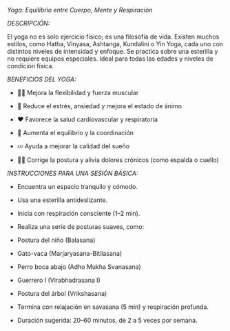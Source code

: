 *Yoga: Equilibrio entre Cuerpo, Mente y Respiración*

*DESCRIPCIÓN:*

El yoga no es solo ejercicio físico; es una filosofía de vida. Existen muchos estilos, como Hatha, Vinyasa, Ashtanga, Kundalini o Yin Yoga, cada uno con distintos niveles de intensidad y enfoque. Se practica sobre una esterilla y no requiere equipos especiales. Ideal para todas las edades y niveles de condición física.

*BENEFICIOS DEL YOGA:*

- 🧘‍♀️ Mejora la flexibilidad y fuerza muscular

- 🧠 Reduce el estrés, ansiedad y mejora el estado de ánimo

- ❤️ Favorece la salud cardiovascular y respiratoria

- 💪 Aumenta el equilibrio y la coordinación

- 💤 Ayuda a mejorar la calidad del sueño

- 🧍‍♂️ Corrige la postura y alivia dolores crónicos (como espalda o cuello)


*INSTRUCCIONES PARA UNA SESIÓN BÁSICA:*

- Encuentra un espacio tranquilo y cómodo.

- Usa una esterilla antideslizante.

- Inicia con respiración consciente (1–2 min).

- Realiza una serie de posturas suaves, como:

- Postura del niño (Balasana)

- Gato-vaca (Marjaryasana-Bitilasana)

- Perro boca abajo (Adho Mukha Svanasana)

- Guerrero I (Virabhadrasana I)

- Postura del árbol (Vrikshasana)

- Termina con relajación en savasana (5 min) y respiración profunda.

- Duración sugerida: 20–60 minutos, de 2 a 5 veces por semana.

